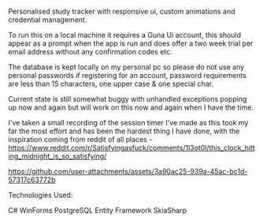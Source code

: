 Personalised study tracker with responsive ui, custom animations and credential management.

To run this on a local machine it requires a Guna Ui account, this should appear as a prompt when the app is run and does offer a two week trial per email address without any confirmation codes etc.

The database is kept locally on my personal pc so please do not use any personal passwords if registering for an account, password requirements are less than 15 characters, one upper case & one special char.

Current state is still somewhat buggy with unhandled exceptions popping up now and again but will work on this now and again when I have the time.

I've taken a small recording of the session timer I've made as this took my far the most effort and has been the hardest thing I have done, with the inspiration coming from reddit of all places - https://www.reddit.com/r/Satisfyingasfuck/comments/1l3ot0l/this_clock_hitting_midnight_is_so_satisfying/ 



https://github.com/user-attachments/assets/3a90ac25-939a-45ac-bc1d-57317c63772b



Technologies Used:

C# WinForms
PostgreSQL
Entity Framework
SkiaSharp
